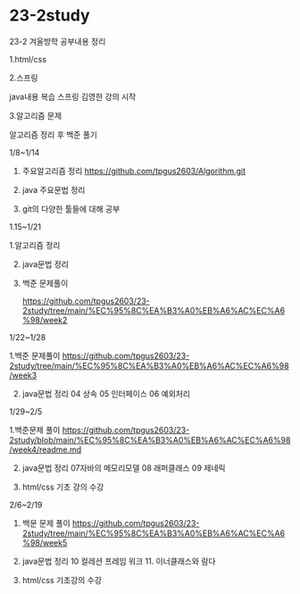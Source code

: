 # 23-2study

23-2 겨울방학 공부내용 정리

1.html/css

2.스프링
 
 java내용 복습 스프링 김영한 강의 시작

3.알고리즘 문제

   알고리즘 정리 후 백준 풀기 



1/8~1/14

1. 주요알고리즘 정리 https://github.com/tpgus2603/Algorithm.git

2. java 주요문법 정리

3. git의 다양한 툴들에 대해 공부


1.15~1/21

1.알고리즘 정리

2. java문법 정리

3. 백준 문제풀이

   https://github.com/tpgus2603/23-2study/tree/main/%EC%95%8C%EA%B3%A0%EB%A6%AC%EC%A6%98/week2


1/22~1/28

1.백준 문제풀이 https://github.com/tpgus2603/23-2study/tree/main/%EC%95%8C%EA%B3%A0%EB%A6%AC%EC%A6%98/week3

2. java문법 정리   04 상속  05 인터페이스 06 예외처리 

1/29~2/5

1.백준문제 풀이 https://github.com/tpgus2603/23-2study/blob/main/%EC%95%8C%EA%B3%A0%EB%A6%AC%EC%A6%98/week4/readme.md

2. java문법 정리 07자바의 메모리모델 08 래퍼클래스 09 제네릭

3. html/css 기초 강의 수강


2/6~2/19

1. 백문 문제 풀이 https://github.com/tpgus2603/23-2study/tree/main/%EC%95%8C%EA%B3%A0%EB%A6%AC%EC%A6%98/week5

2. java문법 정리  10 컬레션 프레임 워크 11. 이너클래스와 람다

3.  html/css 기초강의 수강 
   


